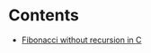 # Contents
- [Fibonacci without recursion in C](https://github.com/amelia2802/winter-of-contributing/blob/main/C_CPP/Looping%20Control%20Structure%20or%20Statements/fibonacci.c)

